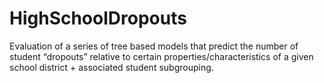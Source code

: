 # HighSchoolDropouts
Evaluation of a series of tree based models that predict the number of student “dropouts” relative to certain properties/characteristics of a given school district + associated student subgrouping. 

